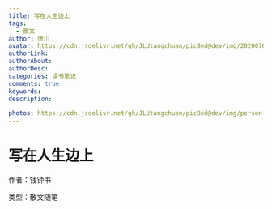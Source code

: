 ```yaml
---
title: 写在人生边上
tags:
  - 散文
author: 唐川
avatar: https://cdn.jsdelivr.net/gh/JLUtangchuan/picBed@dev/img/20200704232008.jpg
authorLink: 
authorAbout: 
authorDesc: 
categories: 读书笔记
comments: true
keywords: 
description: 

photos: https://cdn.jsdelivr.net/gh/JLUtangchuan/picBed@dev/img/person-reading-a-book-1741230.jpg
---
```


# 写在人生边上

作者：钱钟书

类型：散文随笔


